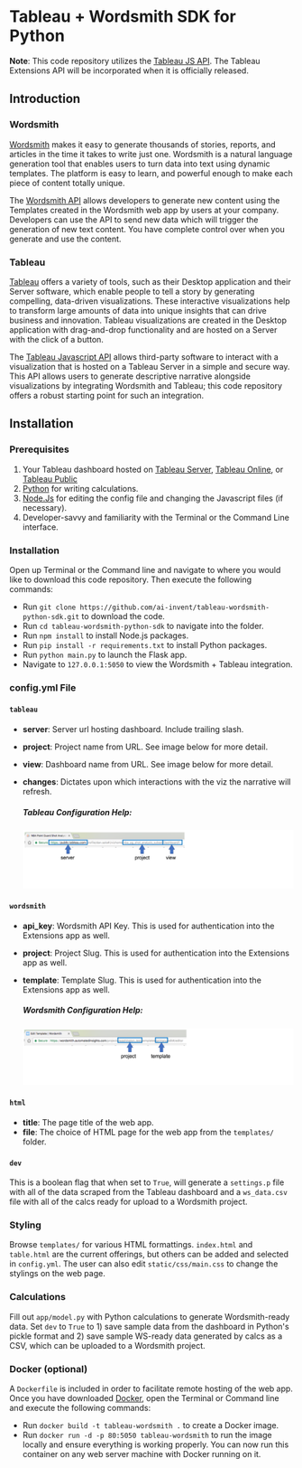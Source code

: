 # Tableau + Wordsmith SDK for Python

**Note**: This code repository utilizes the [Tableau JS API](https://onlinehelp.tableau.com/current/api/js_api/en-us/JavaScriptAPI/js_api.htm).
The Tableau Extensions API will be incorporated when it is officially released.

## Introduction

### Wordsmith
[Wordsmith](https://automatedinsights.com/wordsmith) makes it easy to generate thousands of stories, reports, and articles in the time it takes to write just one.
Wordsmith is a natural language generation tool that enables users to turn data into text using dynamic templates.
The platform is easy to learn, and powerful enough to make each piece of content totally unique.

The [Wordsmith API](http://wordsmith.readme.io/v1.5/docs) allows developers to generate new content using the Templates created in the Wordsmith web app by users at your company.
Developers can use the API to send new data which will trigger the generation of new text content.
You have complete control over when you generate and use the content.

### Tableau
[Tableau](https://www.tableau.com/about) offers a variety of tools, such as their Desktop application and their Server software,
which enable people to tell a story by generating compelling, data-driven visualizations.
These interactive visualizations help to transform large amounts of data into unique insights that can drive business and innovation.
Tableau visualizations are created in the Desktop application with drag-and-drop functionality and are hosted on a Server
with the click of a button.

The [Tableau Javascript API](https://onlinehelp.tableau.com/current/api/js_api/en-us/JavaScriptAPI/js_api.htm) allows third-party
software to interact with a visualization that is hosted on a Tableau Server in a simple and secure way. This API allows
users to generate descriptive narrative alongside visualizations by integrating Wordsmith and Tableau; this code repository
offers a robust starting point for such an integration.

## Installation


### Prerequisites

 1. Your Tableau dashboard hosted on [Tableau Server](https://www.tableau.com/products/server), [Tableau Online](https://www.tableau.com/products/cloud-bi?ab=1), or [Tableau Public](https://public.tableau.com/en-us/s/)
 2. [Python](https://www.python.org/downloads/) for writing calculations.
 3. [Node.Js](https://nodejs.org/en/download/) for editing the config file and changing the Javascript files (if necessary).
 4. Developer-savvy and familiarity with the Terminal or the Command Line interface.

### Installation
Open up Terminal or the Command line and navigate to where you would like to download this code repository.
Then execute the following commands:

 - Run `git clone https://github.com/ai-invent/tableau-wordsmith-python-sdk.git` to download the code.
 - Run `cd tableau-wordsmith-python-sdk` to navigate into the folder.
 - Run `npm install` to install Node.js packages.
 - Run `pip install -r requirements.txt` to install Python packages.
 - Run `python main.py` to launch the Flask app.
 - Navigate to `127.0.0.1:5050` to view the Wordsmith + Tableau integration.

### config.yml File

#### `tableau`
  - **server**: Server url hosting dashboard. Include trailing slash.
  - **project**: Project name from URL. See image below for more detail.
  - **view**: Dashboard name from URL. See image below for more detail.
  - **changes**: Dictates upon which interactions with the viz the narrative will refresh.

    ##### Tableau Configuration Help:
    ![Navigate to Tableau Dashbaord and copy from the url:](static/img/_tableau_config.png)

#### `wordsmith`
  - **api_key**: Wordsmith API Key. This is used for authentication into the Extensions app as well.
  - **project**: Project Slug. This is used for authentication into the Extensions app as well.
  - **template**: Template Slug. This is used for authentication into the Extensions app as well.

    ##### Wordsmith Configuration Help:
    ![Navigate to Wordsmith Template and copy from the url:](static/img/_wordsmith_config.png)

#### `html`
  - **title**: The page title of the web app.
  - **file**: The choice of HTML page for the web app from the `templates/` folder.

#### `dev`
This is a boolean flag that when set to `True`, will generate a `settings.p` file with all of the data scraped
from the Tableau dashboard and a `ws_data.csv` file with all of the calcs ready for upload to a
Wordsmith project.

### Styling
Browse `templates/` for various HTML formattings. `index.html` and `table.html` are the current offerings, but
others can be added and selected in `config.yml`. The user can also edit `static/css/main.css` to change the
stylings on the web page.

### Calculations
Fill out `app/model.py` with Python calculations to generate Wordsmith-ready data. Set `dev` to `True` to 1) save sample data from the dashboard in Python's pickle format
 and 2) save sample WS-ready data generated by calcs as a CSV, which can be uploaded to a Wordsmith project.

### Docker (optional)
A `Dockerfile` is included in order to facilitate remote hosting of the web app. Once you have downloaded
[Docker](https://www.docker.com/get-docker), open the Terminal or Command line and execute the following commands:

   - Run `docker build -t tableau-wordsmith .` to create a Docker image.
   - Run `docker run -d -p 80:5050 tableau-wordsmith` to run the image locally and ensure everything is working
   properly. You can now run this container on any web server machine with Docker running on it.
